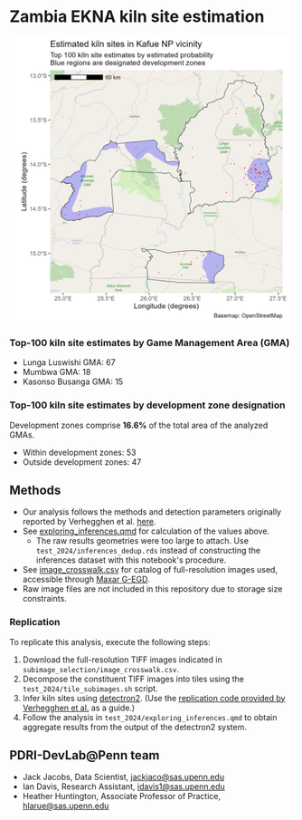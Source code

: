 # Zambia EKNA kiln site estimation

![](test_2024/result1.jpg)

### Top-100 kiln site estimates by Game Management Area (GMA)
- Lunga Luswishi GMA: 67
- Mumbwa GMA: 18
- Kasonso Busanga GMA: 15

### Top-100 kiln site estimates by development zone designation

Development zones comprise **16.6%** of the total area of the analyzed GMAs.

- Within development zones: 53
- Outside development zones: 47

## Methods

- Our analysis follows the methods and detection parameters originally reported by Verhegghen et al. [here](https://doi.org/10.1016/j.jag.2023.103524).
- See [exploring_inferences.qmd](test_2024/exploring_inferences.qmd) for calculation of the values above.
  - The raw results geometries were too large to attach. Use `test_2024/inferences_dedup.rds` instead of constructing the inferences dataset with this notebook's procedure.
- See [image_crosswalk.csv](subimage_selection/image_crosswalk.csv) for catalog of full-resolution images used, accessible through [Maxar G-EGD](https://evwhs.digitalglobe.com/myDigitalGlobe/login).
- Raw image files are not included in this repository due to storage size constraints.

### Replication

To replicate this analysis, execute the following steps:

1. Download the full-resolution TIFF images indicated in `subimage_selection/image_crosswalk.csv`.
2. Decompose the constituent TIFF images into tiles using the `test_2024/tile_subimages.sh` script.
3. Infer kiln sites using [detectron2](https://detectron2.readthedocs.io/en/latest/). (Use the [replication code provided by Verhegghen et al.](https://github.com/MartinezLaura/Kiln_detection/tree/main) as a guide.)
4. Follow the analysis in `test_2024/exploring_inferences.qmd` to obtain aggregate results from the output of the detectron2 system.

## PDRI-DevLab@Penn team
- Jack Jacobs, Data Scientist, jackjaco@sas.upenn.edu
- Ian Davis, Research Assistant, idavis1@sas.upenn.edu
- Heather Huntington, Associate Professor of Practice, hlarue@sas.upenn.edu
